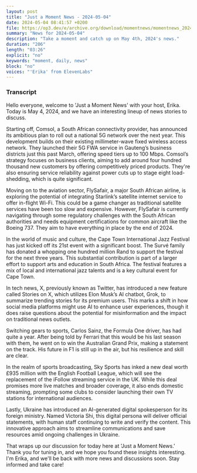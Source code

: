 ```yaml
---
layout: post
title: "Just a Moment News - 2024-05-04"
date: 2024-05-04 08:41:57 +0200
file: https://op3.dev/e/archive.org/download/momentnews/momentnews_2024-05-04.mp3
summary: "News for 2024-05-04"
description: "Take a moment and catch up on May 4th, 2024's news."
duration: "206"
length: "03:26"
explicit: "no"
keywords: "moment, daily, news"
block: "no"
voices: "'Erika' from ElevenLabs"
---
```


### Transcript

Hello everyone, welcome to 'Just a Moment News' with your host, Erika. Today is May 4, 2024, and we have an interesting lineup of news stories to discuss.

Starting off, Comsol, a South African connectivity provider, has announced its ambitious plan to roll out a national 5G network over the next year. This development builds on their existing millimeter-wave fixed wireless access network. They launched their 5G FWA service in Gauteng’s business districts just this past March, offering speed tiers up to 100 Mbps. Comsol’s strategy focuses on business clients, aiming to add around four hundred thousand new customers by offering competitively priced products. They're also ensuring service reliability against power cuts up to stage eight load-shedding, which is quite significant.

Moving on to the aviation sector, FlySafair, a major South African airline, is exploring the potential of integrating Starlink’s satellite internet service to offer in-flight Wi-Fi. This could be a game changer as traditional satellite services have been too slow and expensive. However, FlySafair is currently navigating through some regulatory challenges with the South African authorities and needs equipment certifications for common aircraft like the Boeing 737. They aim to have everything in place by the end of 2024.

In the world of music and culture, the Cape Town International Jazz Festival has just kicked off its 21st event with a significant boost. The Survé family has donated a whopping one hundred million Rand to support the festival for the next three years. This substantial contribution is part of a larger effort to support arts and education in South Africa. The festival features a mix of local and international jazz talents and is a key cultural event for Cape Town.

In tech news, X, previously known as Twitter, has introduced a new feature called Stories on X, which utilizes Elon Musk’s AI chatbot, Grok, to summarize trending stories for its premium users. This marks a shift in how social media platforms might use AI to enhance user experiences, though it does raise questions about the potential for misinformation and the impact on traditional news outlets.

Switching gears to sports, Carlos Sainz, the Formula One driver, has had quite a year. After being told by Ferrari that this would be his last season with them, he went on to win the Australian Grand Prix, making a statement on the track. His future in F1 is still up in the air, but his resilience and skill are clear.

In the realm of sports broadcasting, Sky Sports has inked a new deal worth £935 million with the English Football League, which will see the replacement of the iFollow streaming service in the UK. While this deal promises more live matches and broader coverage, it also ends domestic streaming, prompting some clubs to consider launching their own TV stations for international audiences.

Lastly, Ukraine has introduced an AI-generated digital spokesperson for its foreign ministry. Named Victoria Shi, this digital persona will deliver official statements, with human staff continuing to write and verify the content. This innovative approach aims to streamline communications and save resources amid ongoing challenges in Ukraine.

That wraps up our discussion for today here at 'Just a Moment News.' Thank you for tuning in, and we hope you found these insights interesting. I'm Erika, and we'll be back with more news and discussions soon. Stay informed and take care!
